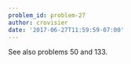 ```yaml
---
problem_id: problem-27
author: crovisier
date: '2017-06-27T11:59:59-07:00'
---
```

See also problems 50 and 133.

